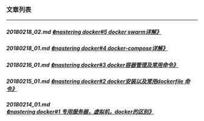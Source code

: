 ### 文章列表
---
##### 20180218_02.md [《mastering docker#5 docker swarm详解》](20180218_02.md)
##### 20180218_01.md [《mastering docker#4 docker-compose详解》](20180218_01.md)
##### 20180216_01.md [《mastering docker#3 docker容器管理及常用命令》](20180216_01.md)
##### 20180215_01.md [《mastering docker#2 docker安装以及常用dockerfile 命令》](20180215_01.md)
##### 20180214_01.md [《mastering docker#1 专用服务器，虚拟机，docker的区别》](20180214_01.md)
